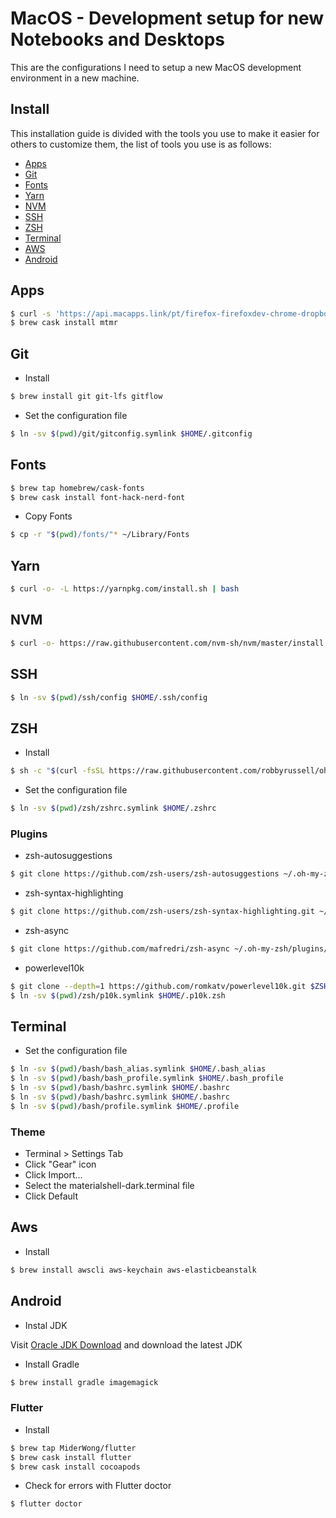 # MacOS - Development setup for new Notebooks and Desktops

This are the configurations I need to setup a new MacOS development environment in a new machine.

## Install

This installation guide is divided with the tools you use to make it easier for others to customize them, the list of tools you use is as follows:

- [Apps](#apps)
- [Git](#git)
- [Fonts](#fonts)
- [Yarn](#yarn)
- [NVM](#nvm)
- [SSH](#ssh)
- [ZSH](#zsh)
- [Terminal](#terminal)
- [AWS](#aws)
- [Android](#android)

## Apps

```bash
$ curl -s 'https://api.macapps.link/pt/firefox-firefoxdev-chrome-dropbox-drive-github-sequelpro-vscode-docker-postman-insomnia-keka-1password-filezilla-appcleaner-ccleaner-caffeine-istatmenus-duet-spotify-calibre-handbrake-mpegstreamclip-skype-telegram-slack-whatsapp-discord' | sh
$ brew cask install mtmr
```

## Git

- Install

```bash
$ brew install git git-lfs gitflow
```

- Set the configuration file

```bash
$ ln -sv $(pwd)/git/gitconfig.symlink $HOME/.gitconfig
```

## Fonts

```bash
$ brew tap homebrew/cask-fonts
$ brew cask install font-hack-nerd-font
```

- Copy Fonts

```bash
$ cp -r "$(pwd)/fonts/"* ~/Library/Fonts
```

## Yarn

```bash
$ curl -o- -L https://yarnpkg.com/install.sh | bash
```

## NVM

```bash
$ curl -o- https://raw.githubusercontent.com/nvm-sh/nvm/master/install.sh | bash
```

## SSH

```bash
$ ln -sv $(pwd)/ssh/config $HOME/.ssh/config
```

## ZSH

- Install

```bash
$ sh -c "$(curl -fsSL https://raw.githubusercontent.com/robbyrussell/oh-my-zsh/master/tools/install.sh)"
```

- Set the configuration file

```bash
$ ln -sv $(pwd)/zsh/zshrc.symlink $HOME/.zshrc
```

### Plugins

- zsh-autosuggestions

```bash
$ git clone https://github.com/zsh-users/zsh-autosuggestions ~/.oh-my-zsh/custom/plugins/zsh-autosuggestions
```

- zsh-syntax-highlighting

```bash
$ git clone https://github.com/zsh-users/zsh-syntax-highlighting.git ~/.oh-my-zsh/custom/plugins/zsh-syntax-highlighting
```

- zsh-async

```bash
$ git clone https://github.com/mafredri/zsh-async ~/.oh-my-zsh/plugins/async
```

- powerlevel10k

```bash
$ git clone --depth=1 https://github.com/romkatv/powerlevel10k.git $ZSH_CUSTOM/themes/powerlevel10k
$ ln -sv $(pwd)/zsh/p10k.symlink $HOME/.p10k.zsh
```

## Terminal

- Set the configuration file

```bash
$ ln -sv $(pwd)/bash/bash_alias.symlink $HOME/.bash_alias
$ ln -sv $(pwd)/bash/bash_profile.symlink $HOME/.bash_profile
$ ln -sv $(pwd)/bash/bashrc.symlink $HOME/.bashrc
$ ln -sv $(pwd)/bash/bashrc.symlink $HOME/.bashrc
$ ln -sv $(pwd)/bash/profile.symlink $HOME/.profile
```

### Theme

- Terminal > Settings Tab
- Click "Gear" icon
- Click Import...
- Select the materialshell-dark.terminal file
- Click Default

## Aws

- Install

```bash
$ brew install awscli aws-keychain aws-elasticbeanstalk
```

## Android

- Instal JDK

Visit [Oracle JDK Download](https://www.oracle.com/technetwork/java/javase/downloads/index.html) and download the latest JDK

- Install Gradle

```bash
$ brew install gradle imagemagick
```

### Flutter

- Install

```bash
$ brew tap MiderWong/flutter
$ brew cask install flutter
$ brew cask install cocoapods
```

- Check for errors with Flutter doctor

```bash
$ flutter doctor
```
